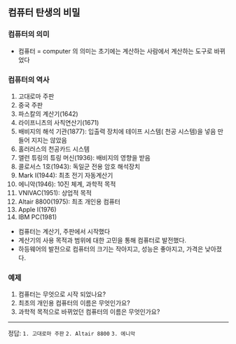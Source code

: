 ## 컴퓨터 탄생의 비밀

### 컴퓨터의 의미
  - 컴퓨터 = computer 의 의미는 초기에는 계산하는 사람에서 계산하는 도구로 바뀌었다

### 컴퓨터의 역사
  1. 고대로마 주판
  2. 중국 주판
  3. 파스칼의 계산기(1642)
  4. 라이프니츠의 사칙연산기(1671)
  5. 배비지의 해석 기관(1877): 입출력 장치에 테이프 시스템( 천공 시스템)을 넣음 만들어 지지는 않았음
  6. 홀러러스의 천공카드 시스템
  7. 앨런 튜링의 튜링 머신(1936): 배비지의 영향을 받음
  8. 콜로서스 1호(1943): 독일군 전용 암호 해석장치
  9. Mark I(1944): 최초 전기 자동계산기
  10. 에니악(1946): 10진 체계, 과학적 목적
  11. VNIVAC(1951): 상업적 목적
  12. Altair 8800(1975): 최초 개인용 컴퓨터
  13. Apple I(1976)
  14. IBM PC(1981)

  - 컴퓨터는 계산기, 주판에서 시작했다
  - 계산기의 사용 목적과 범위에 대한 고민을 통해 컴퓨터로 발전했다.
  - 하등웨어의 발전으로 컴퓨터의 크기는 작아지고, 성능은 좋아지고, 가격은 낮아졌다.

### 예제
  1. 컴퓨터는 무엇으로 시작 되었나요?
  2. 최초의 개인용 컴퓨터의 이름은 무엇인가요?
  3. 과학적 목적으로 바뀌었던 컴퓨터의 이름은 무엇인가요?
---
정답: `1. 고대로마 주판` `2. Altair 8800` `3. 에니악`
